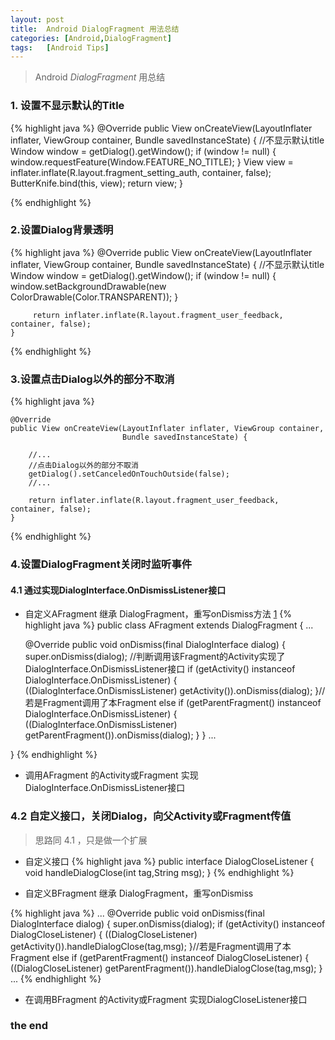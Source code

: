 ```yaml
---
layout: post
title:  Android DialogFragment 用法总结
categories: [Android,DialogFragment]
tags:	[Android Tips]
---
```

> Android *DialogFragment* 用总结

### 1. 设置不显示默认的Title

{% highlight java %} 
	@Override
    public View onCreateView(LayoutInflater inflater, ViewGroup container,
                             Bundle savedInstanceState) {
        //不显示默认title
        Window window = getDialog().getWindow();
        if (window != null) {
            window.requestFeature(Window.FEATURE_NO_TITLE);
        }
        View view = inflater.inflate(R.layout.fragment_setting_auth, container, false);
        ButterKnife.bind(this, view);
        return view;
    }

{% endhighlight %}
### 2.设置Dialog背景透明
{% highlight java %}
	@Override
    public View onCreateView(LayoutInflater inflater, ViewGroup container,
                                 Bundle savedInstanceState) {
         //不显示默认title
         Window window = getDialog().getWindow();
         if (window != null) {
             window.setBackgroundDrawable(new ColorDrawable(Color.TRANSPARENT));
         }

         return inflater.inflate(R.layout.fragment_user_feedback, container, false);
    }
        
{% endhighlight %}

### 3.设置点击Dialog以外的部分不取消
{% highlight java %}

	@Override
    public View onCreateView(LayoutInflater inflater, ViewGroup container,
                             Bundle savedInstanceState) {

        //...
        //点击Dialog以外的部分不取消
        getDialog().setCanceledOnTouchOutside(false);
        //...

        return inflater.inflate(R.layout.fragment_user_feedback, container, false);
    }


{% endhighlight %}

### 4.设置DialogFragment关闭时监听事件

#### 4.1 通过实现DialogInterface.OnDismissListener接口

- 自定义AFragment 继承 DialogFragment，重写onDismiss方法 [1](https://stackoverflow.com/questions/23786033/dialogfragment-and-ondismiss)
{% highlight java %}
public class AFragment extends DialogFragment {
    ...

    @Override
    public void onDismiss(final DialogInterface dialog) {
        super.onDismiss(dialog);
        //判断调用该Fragment的Activity实现了DialogInterface.OnDismissListener接口
        if (getActivity() instanceof DialogInterface.OnDismissListener) {
            ((DialogInterface.OnDismissListener) getActivity()).onDismiss(dialog);
        }//若是Fragment调用了本Fragment 
        else if (getParentFragment() instanceof DialogInterface.OnDismissListener) {
            ((DialogInterface.OnDismissListener) getParentFragment()).onDismiss(dialog);
        }
    }
    ...

}
{% endhighlight %}

- 调用AFragment 的Activity或Fragment 实现DialogInterface.OnDismissListener接口

### 4.2 自定义接口，关闭Dialog，向父Activity或Fragment传值

> 思路同 4.1 ，只是做一个扩展

- 自定义接口
{% highlight java %}
public interface DialogCloseListener {
     void handleDialogClose(int tag,String msg);
}
{% endhighlight %}

- 自定义BFragment 继承 DialogFragment，重写onDismiss

{% highlight java %}
...
 @Override
    public void onDismiss(final DialogInterface dialog) {
        super.onDismiss(dialog);
        if (getActivity() instanceof DialogCloseListener) {
            ((DialogCloseListener) getActivity()).handleDialogClose(tag,msg);
        }//若是Fragment调用了本Fragment 
        else if (getParentFragment() instanceof DialogCloseListener) {
            ((DialogCloseListener) getParentFragment()).handleDialogClose(tag,msg);
        }
...
{% endhighlight %}

- 在调用BFragment 的Activity或Fragment 实现DialogCloseListener接口



### the end

